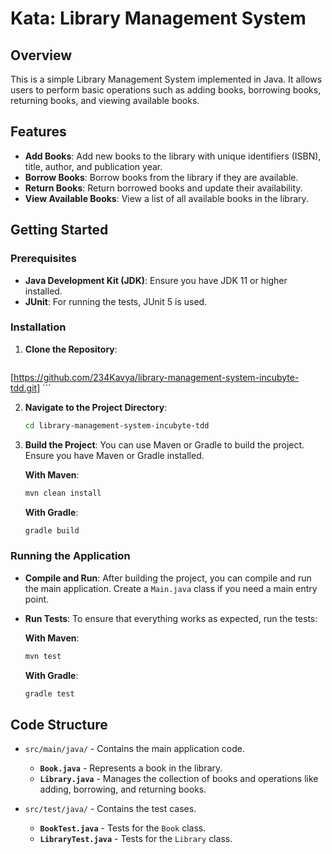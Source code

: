 # Kata: Library Management System


## Overview

This is a simple Library Management System implemented in Java. It allows users to perform basic operations such as adding books, borrowing books, returning books, and viewing available books.

## Features

- **Add Books**: Add new books to the library with unique identifiers (ISBN), title, author, and publication year.
- **Borrow Books**: Borrow books from the library if they are available.
- **Return Books**: Return borrowed books and update their availability.
- **View Available Books**: View a list of all available books in the library.

## Getting Started

### Prerequisites

- **Java Development Kit (JDK)**: Ensure you have JDK 11 or higher installed.
- **JUnit**: For running the tests, JUnit 5 is used.

### Installation

1. **Clone the Repository**:
    ```bash
[https://github.com/234Kavya/library-management-system-incubyte-tdd.git]
    ```

2. **Navigate to the Project Directory**:
    ```bash
    cd library-management-system-incubyte-tdd
    ```

3. **Build the Project**:
    You can use Maven or Gradle to build the project. Ensure you have Maven or Gradle installed.

    **With Maven**:
    ```bash
    mvn clean install
    ```

    **With Gradle**:
    ```bash
    gradle build
    ```

### Running the Application

- **Compile and Run**:
    After building the project, you can compile and run the main application. Create a `Main.java` class if you need a main entry point.

- **Run Tests**:
    To ensure that everything works as expected, run the tests:
    
    **With Maven**:
    ```bash
    mvn test
    ```

    **With Gradle**:
    ```bash
    gradle test
    ```

## Code Structure

- `src/main/java/` - Contains the main application code.
  - **`Book.java`** - Represents a book in the library.
  - **`Library.java`** - Manages the collection of books and operations like adding, borrowing, and returning books.

- `src/test/java/` - Contains the test cases.
  - **`BookTest.java`** - Tests for the `Book` class.
  - **`LibraryTest.java`** - Tests for the `Library` class.



